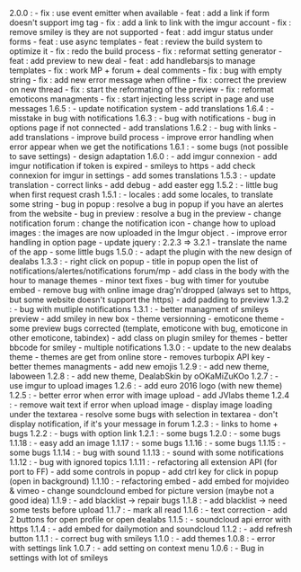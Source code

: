 2.0.0 :
    - fix : use event emitter when available
    - feat : add a link if form doesn't support img tag
    - fix : add a link to link with the imgur account
    - fix : remove smiley is they are not supported
    - feat : add imgur status under forms
    - feat  : use async templates
    - feat : review the build system to optimize it
    - fix : redo the build process
    - fix : reformat setting generator
    - feat : add preview to new deal
    - feat : add handlebarsjs to manage templates
    - fix : work MP + forum + deal comments
    - fix : bug with empty string
    - fix : add new error message when offline
    - fix : correct the preview on new thread
    - fix : start the reformating of the preview
    - fix : reformat emoticons managments
    - fix : start injecting less script in page and use messages
1.6.5 :
    - update notification system
    - add translations
1.6.4 :
    - misstake in bug with notifications
1.6.3 : 
    - bug with notifications
    - bug in options page if not connected
    - add translations
1.6.2 :
    - bug with links
    - add translations
    - improve build process
    - improve error handling when error appear when we get the notifications
1.6.1 : 
    - some bugs (not possible to save settings)
    - design adaptation
1.6.0 :
    - add imgur connexion
    - add imgur notification if token is expired
    - smileys to https
    - add check connexion for imgur in settings
    - add somes translations
1.5.3 : 
    - update translation 
    - correct links
    - add debug 
    - add easter egg
1.5.2 : 
    - little bug when first request crash
1.5.1 : 
    - locales : add some locales, to translate some string
    - bug in popup : resolve a bug in popup if you have an alertes from the website
    - bug in preview : resolve a bug in the preview
    - change notification forum : change the notification icon
    - change how to upload images : the images are now uploaded in the Imgur object .
    - improve error handling in option page
    - update jquery : 2.2.3 => 3.2.1
    - translate the name of the app
    - some little bugs
1.5.0 : 
    - adapt the plugin with the new design of dealabs
1.3.3 : 
    - right click on popup 
    - title in popup open the list of notifications/alertes/notifications forum/mp
    - add class in the body with the hour to manage themes
    - minor text fixes
    - bug with timer for youtube embed
    - remove bug with online image drag'n'dropped (always set to https, but some website doesn't support the https)
    - add padding to preview
1.3.2 : 
    - bug with mutliple notifications
1.3.1 : 
    - better managment of smileys preview
    - add smiley in new box
    - theme versionning
    - emoticone theme
    - some preview bugs corrected (template, emoticone with bug, emoticone in other emoticone, tabindex)
    - add class on plugin smiley for themes
    - better bbcode for smiley
    - multiple notifications
1.3.0 : 
    - update to the new dealabs theme
    - themes are get from online store
    - removes turbopix API key
    - better themes managments
    - add new emojis
1.2.9 : 
    - add new theme, laboween
1.2.8 : 
    - add new theme, DealabSkin by oOKaMiZuKOo
1.2.7 : 
    - use imgur to upload images
1.2.6 :
    - add euro 2016 logo (with new theme)
1.2.5 :
    - better error when error with image upload
    - add JVlabs theme
1.2.4 :
    - remove wait text if error when upload image
    - display image loading under the textarea
    - resolve some bugs with selection in textarea
    - don't display notification, if it's your message in forum
1.2.3 :
    - links to home + bugs
1.2.2 :
    - bugs with option link
 1.2.1 :
    - some bugs
 1.2.0 :
    - some bugs
 1.1.18 :
    - easy add an image
 1.1.17 :
    - some bugs
 1.1.16 :
    - some bugs
 1.1.15 :
    - some bugs
 1.1.14 :
    - bug with sound
 1.1.13 :
    - sound with some notifications
 1.1.12 :
    - bug with ignored topics
1.1.11 :
    - refactoring all extension API (for port to FF)
    - add some controls in popup
    - add ctrl key for click in popup (open in background)
1.1.10 :
    - refactoring embed
    - add embed for mojvideo & vimeo
    - change soundclound embed for picture version (maybe not a good idea)
1.1.9 :
    - add blacklist -> repair bugs
 1.1.8 :
    - add blacklist -> need some tests before upload
1.1.7 :
    - mark all read
1.1.6 :
    - text correction
    - add 2 buttons for open profile or open dealabs
1.1.5 :
    - soundcloud api error with https
1.1.4 :
    - add embed for dailymotion and  soundcloud
1.1.2 :
    - add refresh button
1.1.1 :
    - correct bug with smileys
1.1.0 :
    - add themes
1.0.8 :
    - error with settings link
1.0.7 :
    - add setting on context menu
1.0.6 :
    - Bug in settings with lot of smileys